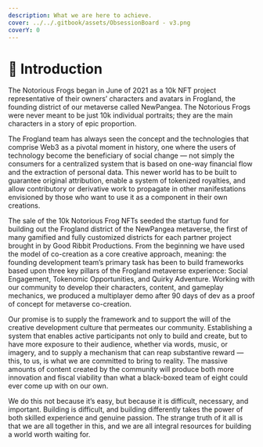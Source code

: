 ```yaml
---
description: What we are here to achieve.
cover: ../../.gitbook/assets/ObsessionBoard - v3.png
coverY: 0
---
```


# 🐸 Introduction

The Notorious Frogs began in June of 2021 as a 10k NFT project representative of their owners’ characters and avatars in Frogland, the founding district of our metaverse called NewPangea. The Notorious Frogs were never meant to be just 10k individual portraits; they are the main characters in a story of epic proportion.

The Frogland team has always seen the concept and the technologies that comprise Web3 as a pivotal moment in history, one where the users of technology become the beneficiary of social change — not simply the consumers for a centralized system that is based on one-way financial flow and the extraction of personal data. This newer world has to be built to guarantee original attribution, enable a system of tokenized royalties, and allow contributory or derivative work to propagate in other manifestations envisioned by those who want to use it as a component in their own creations.

The sale of the 10k Notorious Frog NFTs seeded the startup fund for building out the Frogland district of the NewPangea metaverse, the first of many gamified and fully customized districts for each partner project brought in by Good Ribbit Productions. From the beginning we have used the model of co-creation as a core creative approach, meaning: the founding development team’s primary task has been to build frameworks based upon three key pillars of the Frogland metaverse experience: Social Engagement, Tokenomic Opportunities, and Quirky Adventure. Working with our community to develop their characters, content, and gameplay mechanics, we produced a multiplayer demo after 90 days of dev as a proof of concept for metaverse co-creation.

Our promise is to supply the framework and to support the will of the creative development culture that permeates our community. Establishing a system that enables active participants not only to build and create, but to have more exposure to their audience, whether via words, music, or imagery, and to supply a mechanism that can reap substantive reward — this, to us, is what we are committed to bring to reality. The massive amounts of content created by the community will produce both more innovation and fiscal viability than what a black-boxed team of eight could ever come up with on our own.

We do this not because it’s easy, but because it is difficult, necessary, and important. Building is difficult, and building differently takes the power of both skilled experience and genuine passion. The strange truth of it all is that we are all together in this, and we are all integral resources for building a world worth waiting for.
